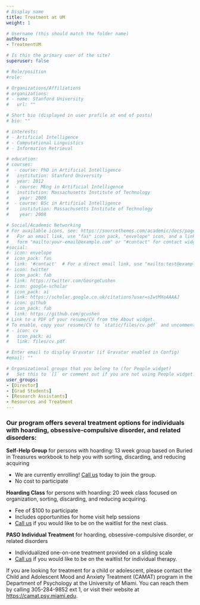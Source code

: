 ```yaml
---
# Display name
title: Treatment at UM
weight: 1

# Username (this should match the folder name)
authors:
- TreatmentUM

# Is this the primary user of the site?
superuser: false

# Role/position
#role: 

# Organizations/Affiliations
# organizations:
# - name: Stanford University
#   url: ""

# Short bio (displayed in user profile at end of posts)
# bio: ""

# interests:
# - Artificial Intelligence
# - Computational Linguistics
# - Information Retrieval

# education:
# courses:
#  - course: PhD in Artificial Intelligence
#   institution: Stanford University
#   year: 2012
#  - course: MEng in Artificial Intelligence
#   institution: Massachusetts Institute of Technology
#    year: 2009
#  - course: BSc in Artificial Intelligence
#    institution: Massachusetts Institute of Technology
#    year: 2008

# Social/Academic Networking
# For available icons, see: https://sourcethemes.com/academic/docs/page-builder/#icons
#   For an email link, use "fas" icon pack, "envelope" icon, and a link in the
#   form "mailto:your-email@example.com" or "#contact" for contact widget.
#social:
#- icon: envelope
#  icon_pack: fas
#  link: '#contact'  # For a direct email link, use "mailto:test@example.org".
#- icon: twitter
#  icon_pack: fab
#  link: https://twitter.com/GeorgeCushen
#- icon: google-scholar
#  icon_pack: ai
#  link: https://scholar.google.co.uk/citations?user=sIwtMXoAAAAJ
#- icon: github
#  icon_pack: fab
#  link: https://github.com/gcushen
# Link to a PDF of your resume/CV from the About widget.
# To enable, copy your resume/CV to `static/files/cv.pdf` and uncomment the lines below.
# - icon: cv
#   icon_pack: ai
#   link: files/cv.pdf

# Enter email to display Gravatar (if Gravatar enabled in Config)
#email: ""

# Organizational groups that you belong to (for People widget)
#   Set this to `[]` or comment out if you are not using People widget.
user_groups:
- [Director]
- [Grad Students]
- [Research Assistants]
- Resources and Treatment
---
```


### Our program offers several treatment options for individuals with hoarding, obsessive-compulsive disorder, and related disorders:

**Self-Help Group** for persons with hoarding: 13 week group based on Buried in Treasures workbook to help you with sorting, discarding, and reducing acquiring

* We are currently enrolling! [Call us](http://www.um-paso-lab.com/#contact) today to join the group.
* No cost to participate


**Hoarding Class** for persons with hoarding: 20 week class focused on organization, sorting, discarding, and reducing acquiring.

* Fee of $100 to participate
* Includes opportunities for home visit help sessions
* [Call us](https://paso-lab.netlify.app/#contact) if you would like to be on the waitlist for the next class.


**PASO Individual Treatment** for hoarding, obsessive-compulsive disorder, or related disorders

* Individualized one-on-one treatment provided on a sliding scale
* [Call us](https://paso-lab.netlify.app/#contact) if you would like to be on the waitlist for individual therapy.


If you are looking for treatment for a child or adolescent, please contact the Child and Adolescent Mood and Anxiety Treatment (CAMAT) program in the Department of Psychology at the University of Miami.  You can reach them by calling 305-284-9852 ext 1, or visit their website at https://camat.psy.miami.edu. 
